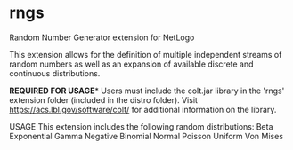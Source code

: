 rngs
====

Random Number Generator extension for NetLogo

This extension allows for the definition of multiple independent streams of random numbers as well as an expansion of available discrete and continuous distributions.  

**REQUIRED FOR USAGE***
Users must include the colt.jar library in the 'rngs' extension folder (included in the distro folder).  Visit https://acs.lbl.gov/software/colt/ for additional information on the library.

USAGE
This extension includes the following random distributions:
Beta
Exponential
Gamma
Negative Binomial
Normal
Poisson
Uniform
Von Mises
